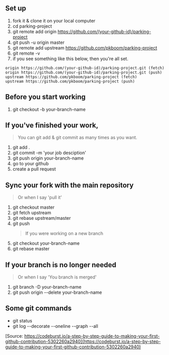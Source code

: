 ## Set up

1. fork it & clone it on your local computer
2. cd parking-project
3. git remote add origin https://github.com/(your-github-id)/parking-project
4. git push -u origin master
5. git remote add upstream https://github.com/pkboom/parking-project
6. git remote -v
7. if you see something like this below, then you're all set.

```
origin https://github.com/(your-github-id)/parking-project.git (fetch)
origin https://github.com/(your-github-id)/parking-project.git (push)
upstream https://github.com/pkboom/parking-project (fetch)
upstream https://github.com/pkboom/parking-project (push)
```

## Before you start working

1. git checkout -b your-branch-name

## If you've finished your work,

> You can git add & git commit as many times as you want.

1. git add .
2. git commit -m 'your job desciption'
3. git push origin your-branch-name
4. go to your github
5. create a pull request

## Sync your fork with the main repository

> Or when I say 'pull it'

1. git checkout master
2. git fetch upstream
3. git rebase upstream/master
4. git push
    > If you were working on a new branch
5. git checkout your-branch-name
6. git rebase master

## If your branch is no longer needed

> Or when I say 'You branch is merged'

1. git branch -D your-branch-name
2. git push origin --delete your-branch-name

## Some git commands

-   git status
-   git log --decorate --oneline --graph --all

[Source: https://codeburst.io/a-step-by-step-guide-to-making-your-first-github-contribution-5302260a2940](https://codeburst.io/a-step-by-step-guide-to-making-your-first-github-contribution-5302260a2940)
